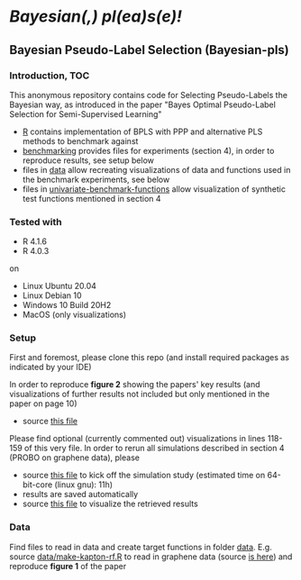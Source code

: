 
# *Bayesian(,) pl(ea)s(e)!*

## Bayesian Pseudo-Label Selection (Bayesian-pls) 

### Introduction, TOC
This anonymous repository contains code for Selecting Pseudo-Labels the Bayesian way, as introduced in the paper "Bayes Optimal Pseudo-Label Selection for Semi-Supervised Learning"

* [R](R) contains implementation of BPLS with PPP and alternative PLS methods to benchmark against
* [benchmarking](benchmarking) provides files for experiments (section 4), in order to reproduce results, see setup below
* files in [data](data) allow recreating visualizations of data and functions used in the benchmark experiments, see below
* files in [univariate-benchmark-functions](univariate-benchmark-functions) allow visualization of synthetic test functions mentioned in section 4



### Tested with

- R 4.1.6
- R 4.0.3

on
- Linux Ubuntu 20.04
- Linux Debian 10
- Windows 10 Build 20H2 
- MacOS (only visualizations)


### Setup

First and foremost, please clone this repo (and install required packages as indicated by your IDE)

In order to reproduce **figure 2** showing the papers' key results (and visualizations of further results not included but only mentioned in the paper on page 10) 

* source [this file](benchmarking/viz-probo-all-comparisons.R)  

Please find optional (currently commented out) visualizations in lines 118-159 of this very file. In order to rerun all simulations described in section 4 (PROBO on graphene data), please 

* source [this file](benchmarking/main-PROBO-benchmarking-graphene.R) to kick off the simulation study (estimated time on 64-bit-core (linux gnu): 11h)
* results are saved automatically
* source [this file](benchmarking/viz-glcb-all-comparisons-new.R) to visualize the retrieved results


### Data

Find files to read in data and create target functions in folder [data](data). 
E.g. source [data/make-kapton-rf.R](data/make-kapton-rf.R) to read in graphene data (source [is here](https://www.sciencedirect.com/science/article/abs/pii/S0008622320305285)) and reproduce **figure 1** of the paper


